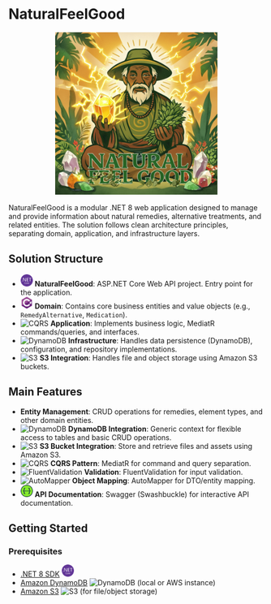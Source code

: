 # NaturalFeelGood

<p align="center">
  <img src="Infrastructure/Assets/Images/logo-full.png" alt="NaturalFeelGood Logo" width="320" />
</p>

NaturalFeelGood is a modular .NET 8 web application designed to manage and provide information about natural remedies, alternative treatments, and related entities. The solution follows clean architecture principles, separating domain, application, and infrastructure layers.

## Solution Structure

- <img src="https://raw.githubusercontent.com/devicons/devicon/master/icons/dotnetcore/dotnetcore-original.svg" alt="ASP.NET Core" width="24" height="24" /> **NaturalFeelGood**: ASP.NET Core Web API project. Entry point for the application.
- <img src="https://raw.githubusercontent.com/devicons/devicon/master/icons/csharp/csharp-original.svg" alt="C#" width="24" height="24" /> **Domain**: Contains core business entities and value objects (e.g., `RemedyAlternative`, `Medication`).
- <img src="https://img.shields.io/badge/CQRS-MediatR-blue?logo=mediatr" alt="CQRS" width="90" height="20" /> **Application**: Implements business logic, MediatR commands/queries, and interfaces.
- <img src="https://img.shields.io/badge/DynamoDB-AWS-blue?logo=amazon-dynamodb&logoColor=white" alt="DynamoDB" width="90" height="20" /> **Infrastructure**: Handles data persistence (DynamoDB), configuration, and repository implementations.
- <img src="https://img.shields.io/badge/S3-AWS-orange?logo=amazon-aws&logoColor=white" alt="S3" width="60" height="20" /> **S3 Integration**: Handles file and object storage using Amazon S3 buckets.

## Main Features

- **Entity Management**: CRUD operations for remedies, element types, and other domain entities.
- <img src="https://img.shields.io/badge/DynamoDB-AWS-blue?logo=amazon-dynamodb&logoColor=white" alt="DynamoDB" width="90" height="20" /> **DynamoDB Integration**: Generic context for flexible access to tables and basic CRUD operations.
- <img src="https://img.shields.io/badge/S3-AWS-orange?logo=amazon-aws&logoColor=white" alt="S3" width="60" height="20" /> **S3 Bucket Integration**: Store and retrieve files and assets using Amazon S3.
- <img src="https://img.shields.io/badge/CQRS-MediatR-blue?logo=mediatr" alt="CQRS" width="90" height="20" /> **CQRS Pattern**: MediatR for command and query separation.
- <img src="https://img.shields.io/badge/Validation-FluentValidation-green" alt="FluentValidation" width="110" height="20" /> **Validation**: FluentValidation for input validation.
- <img src="https://img.shields.io/badge/Mapping-AutoMapper-orange" alt="AutoMapper" width="110" height="20" /> **Object Mapping**: AutoMapper for DTO/entity mapping.
- <img src="https://raw.githubusercontent.com/devicons/devicon/master/icons/swagger/swagger-original.svg" alt="Swagger" width="24" height="24" /> **API Documentation**: Swagger (Swashbuckle) for interactive API documentation.

## Getting Started

### Prerequisites

- [.NET 8 SDK](https://dotnet.microsoft.com/download/dotnet/8.0) <img src="https://raw.githubusercontent.com/devicons/devicon/master/icons/dotnetcore/dotnetcore-original.svg" alt="dotnet" width="24" height="24" />
- [Amazon DynamoDB](https://docs.aws.amazon.com/amazondynamodb/latest/developerguide/Introduction.html) <img src="https://img.shields.io/badge/DynamoDB-AWS-blue?logo=amazon-dynamodb&logoColor=white" alt="DynamoDB" width="90" height="20" /> (local or AWS instance)
- [Amazon S3](https://docs.aws.amazon.com/s3/index.html) <img src="https://img.shields.io/badge/S3-AWS-orange?logo=amazon-aws&logoColor=white" alt="S3" width="60" height="20" /> (for file/object storage)
